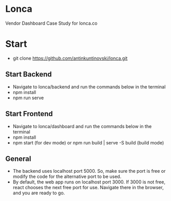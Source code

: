 # Lonca
 Vendor Dashboard Case Study for lonca.co

# Start
- git clone https://github.com/antinkuntinovski/lonca.git
  
 ## Start Backend
- Navigate to lonca/backend and run the commands below in the terminal
- npm install
- npm run serve

 ## Start Frontend
- Navigate to lonca/dashboard and run the commands below in the terminal
- npm install
- npm start (for dev mode) or npm run build | serve -S build (build mode) 

 ## General
- The backend uses localhost port 5000. So, make sure the port is free or modify the code for the alternative port to be used.
- By default, the web app runs on localhost port 3000. If 3000 is not free, react chooses the next free port for use. Navigate there in the browser, and you are ready to go.
